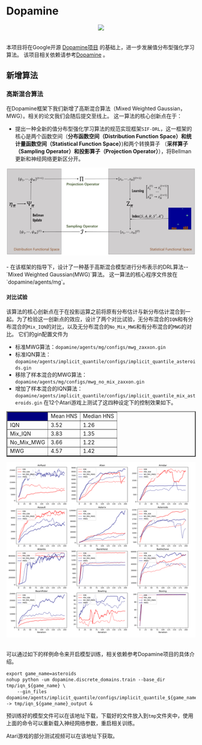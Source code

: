 # Dopamine
<div align="center">
  <img src="https://google.github.io/dopamine/images/dopamine_logo.png"><br><br>
</div>

本项目将在Google开源 [Dopamine项目](https://github.com/google/dopamine) 的基础上，进一步发展值分布型强化学习算法。 该项目相关依赖请参考[Dopamine](https://github.com/google/dopamine) 。

## 新增算法
### 高斯混合算法
在Dopamine框架下我们新增了高斯混合算法（Mixed Weighted Gaussian，MWG）。相关的论文我们会随后提交至线上。
这一算法的核心创新点在于：
- 提出一种全新的值分布型强化学习算法的规范实现框架`SIF-DRL`，这一框架的核心是两个函数空间（**分布函数空间（Distribution Function Space）**和**统计量函数空间（Statistical Function Space）**)和两个转换算子
（**采样算子（Sampling Operator）**和**投影算子（Projection Operator）**），将Bellman更新和神经网络更新区分开。
<div align="center">
  <img src="https://github.com/xiaojianyang820/Dopamine/blob/main/images/SIF-DRL.jpg"><br><br>
</div>
- 在该框架的指导下，设计了一种基于高斯混合模型进行分布表示的DRL算法--`Mixed Weighted Gaussian(MWG)`算法。
这一算法的核心程序文件放在`dopamine/agents/mg`。

#### 对比试验
该算法的核心创新点在于在投影运算之前将原有分布估计与新分布估计混合到一起。为了检验这一创新点的效应，设计了两个对比试验，无分布混合的`IQN`和有分布混合的`Mix_IQN`的对比，以及无分布混合的`No_Mix_MWG`和有分布混合的`MWG`的对比。
它们的gin配置文件为
- 标准MWG算法：`dopamine/agents/mg/configs/mwg_zaxxon.gin`
- 标准IQN算法：`dopamine/agents/implicit_quantile/configs/implicit_quantile_asteroids.gin`
- 移除了样本混合的MWG算法：`dopamine/agents/mg/configs/mwg_no_mix_zaxxon.gin`
- 增加了样本混合的IQN算法：`dopamine/agents/implicit_quantile/configs/implicit_quantile_mix_asteroids.gin`
在12个Atari游戏上测试了这四种设定下的控制效果如下。
<table border="2" align="center">
    <th bgcolor="navy"> <td>Mean HNS </td> <td> Median HNS</td> </th>
	<tr >
		<td>IQN</td> <td>3.52</td> <td> 1.26</td>
	</tr>
    <tr >
		<td>Mix_IQN</td> <td>3.83</td> <td> 1.35</td>
	</tr>
    <tr >
		<td>No_Mix_MWG</td> <td>3.66</td> <td> 1.22</td>
	</tr>
    <tr >
		<td>MWG</td> <td>4.57</td> <td> 1.42</td>
	</tr>
</table>
<div align="center">
  <img src="https://github.com/xiaojianyang820/Dopamine/blob/main/images/MixIQN.png"><br><br>
</div>

可以通过如下的样例命令来开启模型训练，相关依赖参考Dopamine项目的具体介绍。
    
    export game_name=asteroids
    nohup python -um dopamine.discrete_domains.train --base_dir tmp/iqn_${game_name} \
        --gin_files dopamine/agents/implicit_quantile/configs/implicit_quantile_${game_name}.gin -> tmp/iqn_${game_name}_output &

预训练好的模型文件可以在该地址下载，下载好的文件放入到`tmp`文件夹中，使用上面的命令可以重新载入神经网络参数，重启相关训练。

Atari游戏的部分测试视频可以在该地址下获取。

